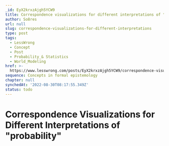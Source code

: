 ```yaml
---
_id: EyX2krxzAjgh5YCW9
title: Correspondence visualizations for different interpretations of "probability"
author: So8res
url: null
slug: correspondence-visualizations-for-different-interpretations
type: post
tags:
  - LessWrong
  - Concept
  - Post
  - Probability_& Statistics
  - World_Modeling
href: >-
  https://www.lesswrong.com/posts/EyX2krxzAjgh5YCW9/correspondence-visualizations-for-different-interpretations
sequence: Concepts in formal epistemology
chapter: null
synchedAt: '2022-08-30T08:17:55.349Z'
status: todo
---
```


# Correspondence Visualizations for Different Interpretations of "probability"
